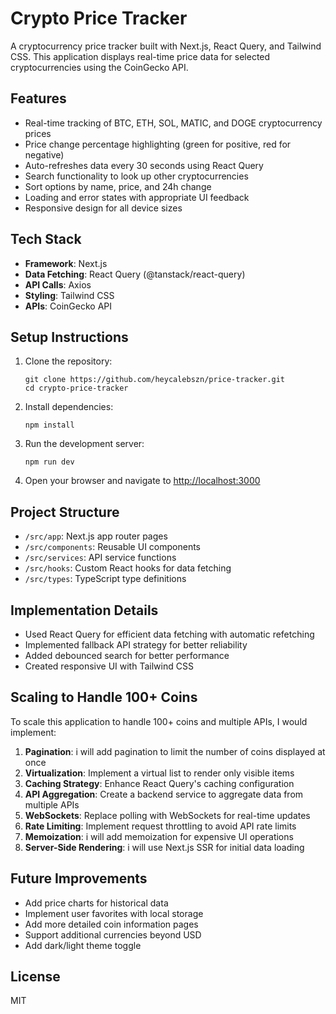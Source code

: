 # Crypto Price Tracker

A cryptocurrency price tracker built with Next.js, React Query, and Tailwind CSS. This application displays real-time price data for selected cryptocurrencies using the CoinGecko API.

## Features

- Real-time tracking of BTC, ETH, SOL, MATIC, and DOGE cryptocurrency prices
- Price change percentage highlighting (green for positive, red for negative)
- Auto-refreshes data every 30 seconds using React Query
- Search functionality to look up other cryptocurrencies
- Sort options by name, price, and 24h change
- Loading and error states with appropriate UI feedback
- Responsive design for all device sizes

## Tech Stack

- **Framework**: Next.js
- **Data Fetching**: React Query (@tanstack/react-query)
- **API Calls**: Axios
- **Styling**: Tailwind CSS
- **APIs**: CoinGecko API

## Setup Instructions

1. Clone the repository:
   ```
   git clone https://github.com/heycalebszn/price-tracker.git
   cd crypto-price-tracker
   ```

2. Install dependencies:
   ```
   npm install
   ```

3. Run the development server:
   ```
   npm run dev
   ```

4. Open your browser and navigate to [http://localhost:3000](http://localhost:3000)

## Project Structure

- `/src/app`: Next.js app router pages
- `/src/components`: Reusable UI components
- `/src/services`: API service functions
- `/src/hooks`: Custom React hooks for data fetching
- `/src/types`: TypeScript type definitions

## Implementation Details

- Used React Query for efficient data fetching with automatic refetching
- Implemented fallback API strategy for better reliability
- Added debounced search for better performance
- Created responsive UI with Tailwind CSS

## Scaling to Handle 100+ Coins

To scale this application to handle 100+ coins and multiple APIs, I would implement:

1. **Pagination**: i will add pagination to limit the number of coins displayed at once
2. **Virtualization**: Implement a virtual list to render only visible items
3. **Caching Strategy**: Enhance React Query's caching configuration
4. **API Aggregation**: Create a backend service to aggregate data from multiple APIs
5. **WebSockets**: Replace polling with WebSockets for real-time updates
6. **Rate Limiting**: Implement request throttling to avoid API rate limits
7. **Memoization**: i will add memoization for expensive UI operations
8. **Server-Side Rendering**: i will use Next.js SSR for initial data loading

## Future Improvements

- Add price charts for historical data
- Implement user favorites with local storage
- Add more detailed coin information pages
- Support additional currencies beyond USD
- Add dark/light theme toggle

## License

MIT
